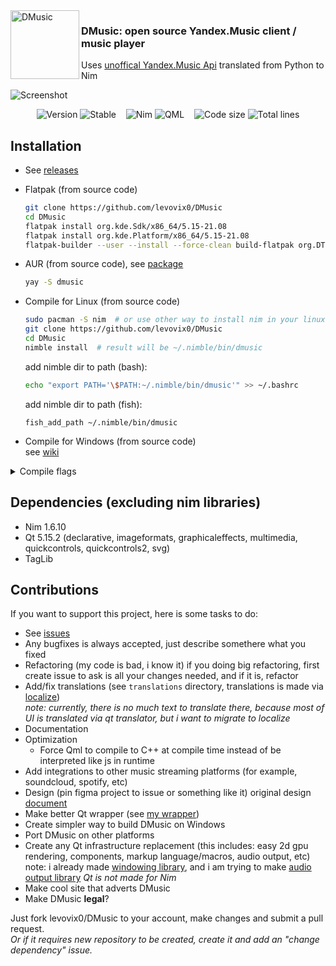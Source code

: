<img alt="DMusic" align="left" width="110" src="https://github.com/levovix0/DMusic/blob/master/resources/app.svg">
<p>
  <h3>DMusic: open source Yandex.Music client / music player</h3>
  Uses <a href="https://github.com/MarshalX/yandex-music-api">unoffical Yandex.Music Api</a> translated from Python to Nim
</p>

![Screenshot](https://i.imgur.com/zjiXeOh.png)  
<p align="center">
  <img alt="Version" src="https://img.shields.io/badge/Version-0.4.1-x.svg?style=flat-square&logoColor=white&color=blue">
  <img alt="Stable" src="https://img.shields.io/badge/Stable-0.4-x.svg?style=flat-square&logoColor=white&color=blue">
  &nbsp;&nbsp;
  <img alt="Nim" src="https://img.shields.io/badge/Nim-Nim.svg?style=flat-square&logo=nim&logoColor=white&color=cb9e50">
  <img alt="QML" src="https://img.shields.io/badge/QML-QML.svg?style=flat-square&logo=qt&logoColor=white&color=3db069">
  &nbsp;&nbsp;
  <img alt="Code size" src="https://img.shields.io/github/languages/code-size/levovix0/DMusic?style=flat-square">
  <img alt="Total lines" src="https://img.shields.io/tokei/lines/github/levovix0/DMusic?color=purple&style=flat-square">
</p>

## Installation
* See [releases](https://github.com/levovix0/DMusic/releases)

* Flatpak (from source code)
  ```sh
  git clone https://github.com/levovix0/DMusic
  cd DMusic
  flatpak install org.kde.Sdk/x86_64/5.15-21.08
  flatpak install org.kde.Platform/x86_64/5.15-21.08
  flatpak-builder --user --install --force-clean build-flatpak org.DTeam.DMusic.yml
  ```

* AUR (from source code), see [package](https://aur.archlinux.org/packages/dmusic)
  ```sh
  yay -S dmusic
  ```

* Compile for Linux (from source code)
  ```sh
  sudo pacman -S nim  # or use other way to install nim in your linux distribution
  git clone https://github.com/levovix0/DMusic
  cd DMusic
  nimble install  # result will be ~/.nimble/bin/dmusic
  ```
  add nimble dir to path (bash):
  ```bash
  echo "export PATH='\$PATH:~/.nimble/bin/dmusic'" >> ~/.bashrc
  ```
  add nimble dir to path (fish):
  ```fish
  fish_add_path ~/.nimble/bin/dmusic
  ```

* Compile for Windows (from source code)  
  see [wiki](https://github.com/levovix0/DMusic/wiki/Building-on-Windows)

<details><summary>Compile flags</summary><p>
  <code>-d:debugRequests</code> - print all requested urls to stdout
  
  <code>-d:yandexMusic_oneRequestAtOnce</code> - make only one request to yandex music at once

  <code>-d:debugYandexMusicBehaviour</code> - debug Yandex.Music service and api behaviour
</p></details>

## Dependencies (excluding nim libraries)
* Nim 1.6.10
* Qt 5.15.2 (declarative, imageformats, graphicaleffects, multimedia, quickcontrols, quickcontrols2, svg)
* TagLib

## Contributions
If you want to support this project, here is some tasks to do:
* See [issues](https://github.com/levovix0/DMusic/issues)
* Any bugfixes is always accepted, just describe somethere what you fixed
* Refactoring (my code is bad, i know it)
  if you doing big refactoring, first create issue to ask is all your changes needed, and if it is, refactor
* Add/fix translations (see `translations` directory, translations is made via [localize](https://github.com/levovix0/localize))  
  *note: currently, there is no much text to translate there, because most of UI is translated via qt translator, but i want to migrate to localize*
* Documentation
* Optimization
  * Force Qml to compile to C++ at compile time instead of be interpreted like js in runtime
* Add integrations to other music streaming platforms (for example, soundcloud, spotify, etc)
* Design (pin figma project to issue or something like it)
  original design [document](https://www.figma.com/file/1AKzO6gCKcZDQuvVvdpJnu/DMusic?type=design&node-id=0%3A1&t=2griF3xoo4AxuTSx-1)
* Make better Qt wrapper (see [my wrapper](https://github.com/levovix0/DMusic/blob/master/src/gui/qt.nim))
* Create simpler way to build DMusic on Windows
* Port DMusic on other platforms
* Create any Qt infrastructure replacement (this includes: easy 2d gpu rendering, components, markup language/macros, audio output, etc)  
  note: i already made [windowing library](https://github.com/levovix0/siwin), and i am trying to make [audio output library](https://github.com/levovix0/siaud)
  *Qt is not made for Nim*
* Make cool site that adverts DMusic
* Make DMusic **legal**?

Just fork levovix0/DMusic to your account, make changes and submit a pull request.  
*Or if it requires new repository to be created, create it and add an "change dependency" issue.*
